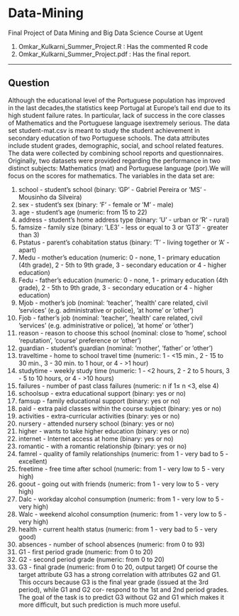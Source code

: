 # Data-Mining
Final Project of Data Mining and Big Data Science Course at Ugent

1. Omkar_Kulkarni_Summer_Project.R : Has the commented R code 
2. Omkar_Kulkarni_Summer_Project.pdf : Has the final report. 



----------------------------------------------------------------------------------------------
## Question 

Although the educational level of the Portuguese population has improved in the last decades,the statistics keep Portugal at Europe’s tail end due to its high student failure rates. In particular, lack of success in the core classes of Mathematics and the Portuguese language isextremely serious. The data set student-mat.csv is meant to study the student achievement in secondary education of two Portuguese schools. The data attributes include student grades, demographic, social, and school related features. The data were collected by combining school reports and questionnaires. Originally, two datasets were provided regarding the performance in two distinct subjects: Mathematics (mat) and Portuguese language (por).We will focus on the scores for mathematics. The variables in the data set are:
1. school - student’s school (binary: ’GP’ - Gabriel Pereira or ’MS’ - Mousinho da Silveira)
2. sex - student’s sex (binary: ’F’ - female or ’M’ - male)
3. age - student’s age (numeric: from 15 to 22)
4. address - student’s home address type (binary: ’U’ - urban or ’R’ - rural)
5. famsize - family size (binary: ’LE3’ - less or equal to 3 or ’GT3’ - greater than 3)
6. Pstatus - parent’s cohabitation status (binary: ’T’ - living together or ’A’ - apart)
7. Medu - mother’s education (numeric: 0 - none, 1 - primary education (4th grade), 2 - 5th to 9th
grade, 3 - secondary education or 4 - higher education)
8. Fedu - father’s education (numeric: 0 - none, 1 - primary education (4th grade), 2 - 5th to 9th grade,
3 - secondary education or 4 - higher education)
9. Mjob - mother’s job (nominal: ’teacher’, ’health’ care related, civil ’services’ (e.g. administrative or
police), ’at home’ or ’other’)
10. Fjob - father’s job (nominal: ’teacher’, ’health’ care related, civil ’services’ (e.g. administrative or
police), ’at home’ or ’other’)
11. reason - reason to choose this school (nominal: close to ’home’, school ’reputation’, ’course’ preference
or ’other’)
12. guardian - student’s guardian (nominal: ’mother’, ’father’ or ’other’)
13. traveltime - home to school travel time (numeric: 1 - <15 min., 2 - 15 to 30 min., 3 - 30 min. to 1
hour, or 4 - >1 hour)
14. studytime - weekly study time (numeric: 1 - <2 hours, 2 - 2 to 5 hours, 3 - 5 to 10 hours, or 4 - >10
hours)
15. failures - number of past class failures (numeric: n if 1≤ n <3, else 4)
16. schoolsup - extra educational support (binary: yes or no)
417. famsup - family educational support (binary: yes or no)
18. paid - extra paid classes within the course subject (binary: yes or no)
19. activities - extra-curricular activities (binary: yes or no)
20. nursery - attended nursery school (binary: yes or no)
21. higher - wants to take higher education (binary: yes or no)
22. internet - Internet access at home (binary: yes or no)
23. romantic - with a romantic relationship (binary: yes or no)
24. famrel - quality of family relationships (numeric: from 1 - very bad to 5 - excellent)
25. freetime - free time after school (numeric: from 1 - very low to 5 - very high)
26. goout - going out with friends (numeric: from 1 - very low to 5 - very high)
27. Dalc - workday alcohol consumption (numeric: from 1 - very low to 5 - very high)
28. Walc - weekend alcohol consumption (numeric: from 1 - very low to 5 - very high)
29. health - current health status (numeric: from 1 - very bad to 5 - very good)
30. absences - number of school absences (numeric: from 0 to 93)
31. G1 - first period grade (numeric: from 0 to 20)
32. G2 - second period grade (numeric: from 0 to 20)
33. G3 - final grade (numeric: from 0 to 20, output target)
Of course the target attribute G3 has a strong correlation with attributes G2 and G1. This
occurs because G3 is the final year grade (issued at the 3rd period), while G1 and G2 cor-
respond to the 1st and 2nd period grades. The goal of the task is to predict G3 without G2
and G1 which makes it more difficult, but such prediction is much more useful.

